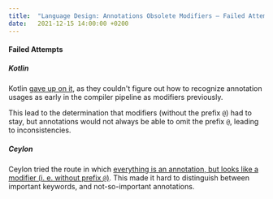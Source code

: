 ```yaml
---
title:  "Language Design: Annotations Obsolete Modifiers – Failed Attempts"
date:   2021-12-15 14:00:00 +0200
---
```


#### Failed Attempts

##### Kotlin

Kotlin [gave up on it](https://blog.jetbrains.com/kotlin/2015/08/modifiers-vs-annotations/), as they couldn't figure out
how to recognize annotation usages as early in the compiler pipeline as modifiers previously.

This lead to the determination that modifiers (without the prefix `@`) had to stay, but annotations would not always be
able to omit the prefix `@`, leading to inconsistencies.


##### Ceylon

Ceylon tried the route in which [everything is an annotation, but looks like a modifier (i. e. without prefix `@`)](https://ceylon-lang.org/documentation/1.3/reference/structure/annotation/).
This made it hard to distinguish between important keywords, and not-so-important annotations.
